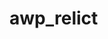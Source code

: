 # awp_relict
<!-- <a href=""> Download url <href/> -->
<div style="display: flex; justify-content: center;">
    <img src="" style="border-radius: 10px"/>
</div>

